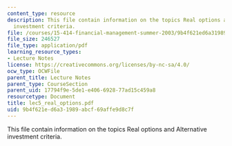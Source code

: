 ```yaml
---
content_type: resource
description: This file contain information on the topics Real options and Alternative
  investment criteria.
file: /courses/15-414-financial-management-summer-2003/9b4f621ed6a31989abcf69affe9d8c7f_lec5_real_options.pdf
file_size: 246527
file_type: application/pdf
learning_resource_types:
- Lecture Notes
license: https://creativecommons.org/licenses/by-nc-sa/4.0/
ocw_type: OCWFile
parent_title: Lecture Notes
parent_type: CourseSection
parent_uid: 17794f9e-5de1-e406-6928-77ad15c459a8
resourcetype: Document
title: lec5_real_options.pdf
uid: 9b4f621e-d6a3-1989-abcf-69affe9d8c7f
---
```

This file contain information on the topics Real options and Alternative investment criteria.